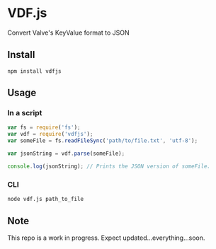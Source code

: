 # VDF.js

Convert Valve's KeyValue format to JSON

## Install

`npm install vdfjs`

## Usage

### In a script

```javascript
var fs = require('fs');
var vdf = require('vdfjs');
var someFile = fs.readFileSync('path/to/file.txt', 'utf-8');

var jsonString = vdf.parse(someFile);

console.log(jsonString); // Prints the JSON version of someFile.
```

### CLI
`node vdf.js path_to_file`

## Note

This repo is a work in progress. Expect updated...everything...soon.
